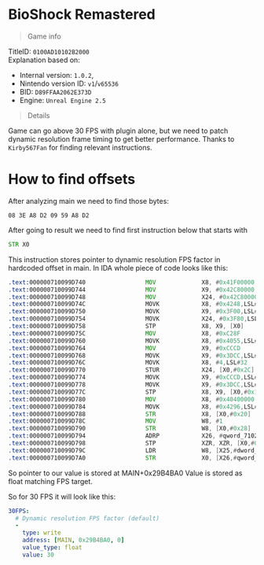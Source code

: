 # BioShock Remastered

> Game info

TitleID: `0100AD10102B2000`<br>
Explanation based on:
- Internal version: `1.0.2`, 
- Nintendo version ID: `v1`/`v65536`
- BID: `D89FFAA2062E373D`
- Engine: `Unreal Engine 2.5`

> Details

Game can go above 30 FPS with plugin alone, but we need to patch dynamic resolution frame timing to get better performance.
Thanks to `Kirby567Fan` for finding relevant instructions.

# How to find offsets

After analyzing main we need to find those bytes:
```
08 3E A8 D2 09 59 A8 D2
```

After going to result we need to find first instruction below that starts with
```asm
STR X0
```

This instruction stores pointer to dynamic resolution FPS factor in hardcoded offset in main. In IDA whole piece of code looks like this:
```asm
.text:000000710099D740                 MOV             X8, #0x41F00000
.text:000000710099D744                 MOV             X9, #0x42C80000
.text:000000710099D748                 MOV             X24, #0x42C80000
.text:000000710099D74C                 MOVK            X8, #0x4248,LSL#48
.text:000000710099D750                 MOVK            X9, #0x3F00,LSL#48
.text:000000710099D754                 MOVK            X24, #0x3F80,LSL#48
.text:000000710099D758                 STP             X8, X9, [X0]
.text:000000710099D75C                 MOV             X8, #0xC28F
.text:000000710099D760                 MOVK            X8, #0x4055,LSL#16
.text:000000710099D764                 MOV             X9, #0xCCCD
.text:000000710099D768                 MOVK            X9, #0x3DCC,LSL#16
.text:000000710099D76C                 MOVK            X8, #4,LSL#32
.text:000000710099D770                 STUR            X24, [X0,#0x2C]
.text:000000710099D774                 MOVK            X9, #0xCCCD,LSL#32
.text:000000710099D778                 MOVK            X9, #0x3DCC,LSL#48
.text:000000710099D77C                 STP             X8, X9, [X0,#0x10]
.text:000000710099D780                 MOV             X8, #0x40400000
.text:000000710099D784                 MOVK            X8, #0x4296,LSL#48
.text:000000710099D788                 STR             X8, [X0,#0x20]
.text:000000710099D78C                 MOV             W8, #1
.text:000000710099D790                 STR             W8, [X0,#0x28]
.text:000000710099D794                 ADRP            X26, #qword_71029B4BA0@PAGE
.text:000000710099D798                 STP             XZR, XZR, [X0,#0x38]
.text:000000710099D79C                 LDR             W8, [X25,#dword_71020C8244@PAGEOFF]
.text:000000710099D7A0                 STR             X0, [X26,#qword_71029B4BA0@PAGEOFF]
```

So pointer to our value is stored at MAIN+0x29B4BA0
Value is stored as float matching FPS target.

So for 30 FPS it will look like this:
```yaml
30FPS:
  # Dynamic resolution FPS factor (default)
  -
    type: write
    address: [MAIN, 0x29B4BA0, 0]
    value_type: float
    value: 30
```
